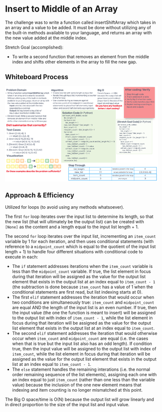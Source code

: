 # Insert to Middle of an Array

The challenge was to write a function called insertShiftArray which takes in an array and a value to be added. It must be done without utilizing any of the built-in methods available to your language, and returns an array with the new value added at the middle index.

Stretch Goal (accomplished):

- To write a second function that removes an element from the middle index and shifts other elements in the array to fill the new gap.

## Whiteboard Process

![Whiteboard of Array Insert Shift](./array-insert-shift.png)

## Approach & Efficiency
<!-- What approach did you take? Discuss Why. What is the Big O space/time for this approach? -->
Utilized for loops (to avoid using any methods whatsoever).

The first `for` loop iterates over the input list to determine its length, so that the new list (that will ultimately be the output list) can be created with `[None]` as the content and a length equal to the input list length + 1.

The second `for` loop iterates over the input list, incrementing an `item_count` variable by 1 for each iteration, and then uses conditional statements (with reference to a `midpoint_count` which is equal to the quotient of the input list length + 1) to handle four different situations with conditional code to execute in each:

- The `if` statement addresses iterations when the `item_count` variable is less than the `midpoint_count` variable. If true, the list element in focus during that iteration will be assigned as the value for the output list element that exists in the output list at an index equal to `item_count - 1` (the subtraction is done because `item_count` has a value of 1 when the conditional statements are first read, but list indexing starts at 0).
- The first `elif` statement addresses the iteration that would occur when two conditions are simultaneously true: `item_count` and `midpoint_count` are equal AND the length of the input list is an even number. If true, then the input value (the one the function is meant to insert) will be assigned to the output list with index of `item_count - 1`, while the list element in focus during that iteration will be assigned as the value for the output list element that exists in the output list at an index equal to `item_count`.
- The second `elif` statement addresses the iteration that would otherwise occur when `item_count` and `midpoint_count` are equal (i.e. the cases when that is true but the input list also has an odd length). If condition true, then the input value will be assigned to the output list with index of `item_count`, while the list element in focus during that iteration will be assigned as the value for the output list element that exists in the output list at an index equal to `item_count - 1`.
- The `else` statement handles the remaining interations (i.e. the normal order remaining sequence of the list elements), assigning each one with an index equal to just `item_count` (rather than one less than the variable value) because the inclusion of the one new element means that indexing and item counting is no longer mismatched at this point.

The Big O space/time is O(N) because the output list will grow linearly and in direct proportion to the size of the input list and input value.
